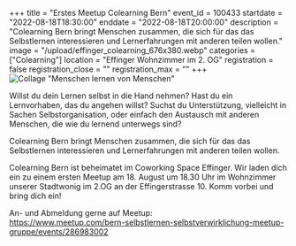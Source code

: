 +++
title = "Erstes Meetup Colearning Bern"
event_id = 100433
startdate = "2022-08-18T18:30:00"
enddate = "2022-08-18T20:00:00"
description = "Colearning Bern bringt Menschen zusammen, die sich für das das Selbstlernen interessieren und Lernerfahrungen mit anderen teilen wollen."
image = "/upload/effinger_colearning_676x380.webp"
categories = ["Colearning"]
location = "Effinger Wohnzimmer im 2. OG"
registration = false
registration_close = ""
registration_max = ""
+++
![Collage "Menschen lernen von Menschen"](/upload/effinger_colearning_676x380.webp)



Willst du dein Lernen selbst in die Hand nehmen? Hast du ein Lernvorhaben, das du angehen willst? Suchst du Unterstützung, vielleicht in Sachen Selbstorganisation, oder einfach den Austausch mit anderen Menschen, die wie du lernend unterwegs sind?

Colearning Bern bringt Menschen zusammen, die sich für das das Selbstlernen interessieren und Lernerfahrungen mit anderen teilen wollen.

Colearning Bern ist beheimatet im Coworking Space Effinger. Wir laden dich ein zu einem ersten Meetup am 18. August um 18.30 Uhr im Wohnzimmer unserer Stadtwonig im 2.OG an der Effingerstrasse 10. Komm vorbei und bring dich ein!

An- und Abmeldung gerne auf Meetup:\
<https://www.meetup.com/bern-selbstlernen-selbstverwirklichung-meetup-gruppe/events/286983002>